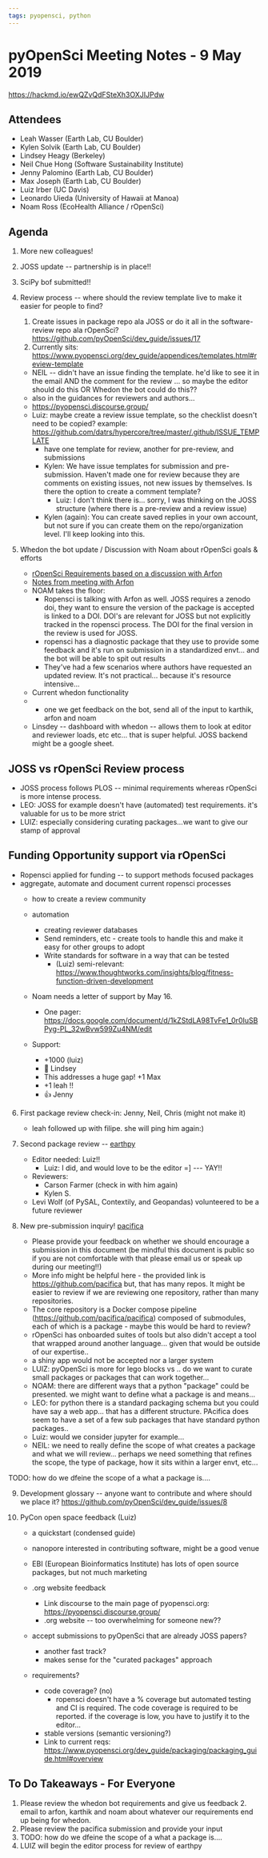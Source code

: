 ```yaml
---
tags: pyopensci, python
---
```


# pyOpenSci Meeting Notes - 9 May 2019

<https://hackmd.io/ewQZvQdFSteXh3OXJIJPdw>

## Attendees

* Leah Wasser (Earth Lab, CU Boulder)
* Kylen Solvik (Earth Lab, CU Boulder)
* Lindsey Heagy (Berkeley)
* Neil Chue Hong (Software Sustainability Institute)
* Jenny Palomino (Earth Lab, CU Boulder)
* Max Joseph (Earth Lab, CU Boulder)
* Luiz Irber (UC Davis)
* Leonardo Uieda (University of Hawaii at Manoa)
* Noam Ross (EcoHealth Alliance / rOpenSci)

## Agenda

1. More new colleagues!
2. JOSS update -- partnership is in place!!
3. SciPy bof submitted!!
4. Review process -- where should the review template live to make it easier for people to find?
    1. Create issues in package repo ala JOSS or do it all in the software-review repo ala rOpenSci? <https://github.com/pyOpenSci/dev_guide/issues/17>
    2. Currently sits: <https://www.pyopensci.org/dev_guide/appendices/templates.html#review-template>
    * NEIL -- didn't have an issue finding the template. he'd like to see it in the email AND the comment for the review ... so maybe the editor should do this OR Whedon the bot could do this??
    * also in the guidances for reviewers and authors...
    * <https://pyopensci.discourse.group/>
    * Luiz: maybe create a review issue template, so the checklist doesn't need to be copied? example: <https://github.com/datrs/hypercore/tree/master/.github/ISSUE_TEMPLATE>
        * have one template for review, another for pre-review, and submissions
        * Kylen: We have issue templates for submission and pre-submission. Haven't made one for review because they are comments on existing issues, not new issues by themselves. Is there the option to create a comment template?
            * Luiz: I don't think there is... sorry, I was thinking on the JOSS structure (where there is a pre-review and a review issue)
        * Kylen (again): You can create saved replies in your own account, but not sure if you can create them on the repo/organization level. I'll keep looking into this.

5. Whedon the bot update / Discussion with Noam about rOpenSci goals & efforts
    * [rOpenSci Requirements based on a discussion with Arfon](https://hackmd.io/KxM9HK-eSo-x2nkTOSBeow)
    * [Notes from meeting with Arfon](https://hackmd.io/Vw2tyNxZQ5-PItkQFTZqhA)
    * NOAM takes the floor:
        * Ropensci is talking with Arfon as well. JOSS requires a zenodo doi, they want to ensure the version of the package is accepted is linked to a DOI. DOI's are relevant for JOSS but not explicitly tracked in the ropensci process. The DOI for the final version in the review is used for JOSS.
        * ropensci has a diagnostic package that they use to provide some feedback and it's run on submission in a standardized envt... and the bot will be able to spit out results
        * They've had a few scenarios where authors have requested an updated review. It's not practical... because it's resource intensive...
    * Current whedon functionality
    * * one we get feedback on the bot, send all of the input to karthik, arfon and noam
    * Linsdey -- dashboard with whedon -- allows them to look at editor and reviewer loads, etc etc... that is super helpful. JOSS backend might be a google sheet.

## JOSS vs rOpenSci Review process

* JOSS process follows PLOS -- minimal requirements whereas rOpenSci is more intense process.
* LEO: JOSS for example doesn't have (automated) test requirements. it's valuable for us to be more strict
* LUIZ: especially considering curating packages...we want to give our stamp of approval

## Funding Opportunity support via rOpenSci

* Ropensci applied for funding -- to support methods focused packages
* aggregate, automate and document current ropensci processes
  * how to create a review community
  * automation
    * creating reviewer databases
    * Send reminders, etc - create tools to handle this and make it easy for other groups to adopt
    * Write standards for software in a way that can be tested
      * (Luiz) semi-relevant: <https://www.thoughtworks.com/insights/blog/fitness-function-driven-development>

  * Noam needs a letter of support by May 16.
    * One pager: <https://docs.google.com/document/d/1kZStdLA98TvFe1_0r0IuSBPyg-PL_32wBvw599Zu4NM/edit>
  * Support:
    * +1000 (luiz)
    * :tada: Lindsey
    * This addresses a huge gap! +1 Max
    * +1 leah !!
    * :thumbsup: Jenny

6. First package review check-in: Jenny, Neil, Chris (might not make it)
    * leah followed up with filipe. she will ping him again:)

7. Second package review -- [earthpy](https://github.com/pyOpenSci/software-review/issues/3)
    * Editor needed: Luiz!!
        * Luiz: I did, and would love to be the editor =]  --- YAY!!
    * Reviewers:
        * Carson Farmer (check in with him again)
        * Kylen S.
    * Levi Wolf (of PySAL, Contextily, and Geopandas) volunteered to be a future reviewer
8. New pre-submission inquiry! [pacifica](https://github.com/pyOpenSci/software-review/issues/2)
    * Please provide your feedback on whether we should encourage a submission in this document (be mindful this document is public so if you are not comfortable with that please email us or speak up during our meeting!!)
    * More info might be helpful here - the provided link is <https://github.com/pacifica> but, that has many repos. It might be easier to review if we are reviewing one repository, rather than many repositories.
    * The core repository is a Docker compose pipeline (<https://github.com/pacifica/pacifica>) composed of submodules, each of which is a package - maybe this would be hard to review?
    * rOpenSci has onboarded suites of tools but also didn't accept a tool that wrapped around another language... given that would be outside of our expertise..
    * a shiny app would not be accepted nor a larger system
    * LUIZ: pyOpenSci is more for lego blocks vs .. do we want to curate small packages or packages that can work together...
    * NOAM: there are different ways that a python "package" could be presented. we might want to define what a package is and means...
    * LEO: for python there is a standard packaging schema but you could have say a web app... that has a different structure. PAcifica does seem to have a set of a few sub packages that have standard python packages..
    * Luiz: would we consider jupyter for example...
    * NEIL: we need to really define the scope of what creates a package and what we will review... perhaps we need  something that refines the scope, the type of package, how it sits within a larger envt, etc...

TODO: how do we dfeine the scope of a what a package is....

9. Development glossary -- anyone want to contribute and where should we place it? <https://github.com/pyOpenSci/dev_guide/issues/8>

10. PyCon open space feedback (Luiz)
    * a quickstart (condensed guide)
    * nanopore interested in contributing software, might be a good venue
    * EBI (European Bioinformatics Institute) has lots of open source packages, but not much marketing
    * .org website feedback
        * Link discourse to the main page of pyopensci.org: <https://pyopensci.discourse.group/>
        * .org website -- too overwhelming for someone new??

    * accept submissions to pyOpenSci that are already JOSS papers?
      * another fast track?
      * makes sense for the "curated packages" approach
    * requirements?
      * code coverage? (no)
          * ropensci doesn't have a % coverage but automated testing and CI is required. The code coverage is required to be reported. if the coverage is low, you have to justify it to the editor...
      * stable versions (semantic versioning?)
      * Link to current reqs: <https://www.pyopensci.org/dev_guide/packaging/packaging_guide.html#overview>

## To Do Takeaways - For Everyone

1. Please review the whedon bot requirements and give us feedback
    2. email to arfon, karthik and noam about whatever our requirements end up being for whedon.
3. Please review the pacifica submission and provide your input
4. TODO: how do we dfeine the scope of a what a package is....
5. LUIZ will begin the editor process for review of earthpy
